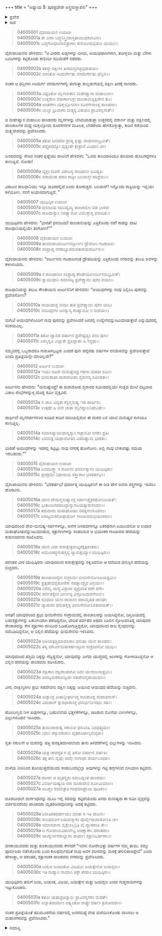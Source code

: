 +++
title = "ಅಧ್ಯಾಯ 5: ಪುರಪ್ರವೇಶೇ ಅಸ್ತ್ರಸಂಸ್ಥಾಪನಃ"
+++

<details><summary>ಪ್ರವೇಶ</summary>


।।   ಓಂ ಓಂ ನಮೋ ನಾರಾಯಣಾಯ।।   ಶ್ರೀ ವೇದವ್ಯಾಸಾಯ ನಮಃ ।।

ಶ್ರೀ ಕೃಷ್ಣದ್ವೈಪಾಯನ ವೇದವ್ಯಾಸ ವಿರಚಿತ  

**ಶ್ರೀ ಮಹಾಭಾರತ**

**ವಿರಾಟ ಪರ್ವ**

**ವೈರಾಟ ಪರ್ವ**

**ಅಧ್ಯಾಯ 5**

</details>


<details><summary>ಸಾರ</summary>

ಪಾಂಡವರು ವಿರಾಟನಗರದ ಬಳಿ ತಲುಪಿದುದು (1-8). ತಮ್ಮ ತಮ್ಮ ಆಯುಧಗಳನ್ನು ಇಳಿಸಿ, ಒಟ್ಟಿಗೇ ಕಟ್ಟಿ, ನಗರದ ಹೊರಗಿನ ಶ್ಮಶಾನದ ಸಮೀಪದಲ್ಲಿದ್ದ ಶಮೀವೃಕ್ಷದ ಮೇಲಿರಿಸಿ, ಮರದ ರೆಂಬೆಗೆ ಒಂದು ಶವವನ್ನು ನೇತುಹಾಕಿಸಿ ಪಾಂಡವರು ವಿರಾಟನಗರವನ್ನು ಪ್ರವೇಶಿಸಿದುದು (9-31).

</details>




> 04005001 ವೈಶಂಪಾಯನ ಉವಾಚ।  
04005001a ತೇ ವೀರಾ ಬದ್ಧನಿಸ್ತ್ರಿಂಶಾಸ್ತತಾಯುಧಕಲಾಪಿನಃ।  
04005001c ಬದ್ಧಗೋಧಾಂಗುಲಿತ್ರಾಣಾಃ ಕಾಲಿಂದೀಮಭಿತೋ ಯಯುಃ।।

ವೈಶಂಪಾಯನನು ಹೇಳಿದನು: “ಆ ವೀರರು ಖಡ್ಗಗಳನ್ನು ಬಿಗಿದು, ಆಯುಧಧಾರಿಗಳಾಗಿ, ತೋಳ್ಬಂದಿ ಮತ್ತು ಬೆರಳು ಬಂದಿಗಳನ್ನು ಕಟ್ಟಿಕೊಂಡು ಕಾಲಿಂದೀ ನದಿಯೆಡೆಗೆ ನಡೆದರು.

> 04005002a ತತಸ್ತೇ ದಕ್ಷಿಣಂ ತೀರಮನ್ವಗಚ್ಛನ್ಪದಾತಯಃ।  
04005002c ವಸಂತೋ ಗಿರಿದುರ್ಗೇಷು ವನದುರ್ಗೇಷು ಧನ್ವಿನಃ।।

ನಂತರ ಆ ಧನ್ವಿಗಳು ಗಿರಿದುರ್ಗ ವನದುರ್ಗಗಳಲ್ಲಿ ತಂಗುತ್ತಾ ಕಾಲ್ನಡುಗೆಯಲ್ಲಿ ದಕ್ಷಿಣ ತೀರಕ್ಕೆ ಸಾಗಿದರು.

> 04005003a ವಿಧ್ಯಂತೋ ಮೃಗಜಾತಾನಿ ಮಹೇಷ್ವಾಸಾ ಮಹಾಬಲಾಃ।  
04005003c ಉತ್ತರೇಣ ದಶಾರ್ಣಾಂಸ್ತೇ ಪಾಂಚಾಲಾನ್ದಕ್ಷಿಣೇನ ತು।।  
04005004a ಅಂತರೇಣ ಯಕೃಲ್ಲೋಮಾಂ ಶೂರಸೇನಾಂಶ್ಚ ಪಾಂಡವಾಃ।  
04005004c ಲುಬ್ಧಾ ಬ್ರುವಾಣಾ ಮತ್ಸ್ಯಸ್ಯ ವಿಷಯಂ ಪ್ರಾವಿಶನ್ವನಾತ್।।

ಆ ಮಹೇಷ್ವಾಸ ಮಹಾಬಲ ಪಾಂಡವರು ಮೃಗಗಳನ್ನು ಬೇಟೆಯಾಡುತ್ತಾ ಉತ್ತರದಲ್ಲಿ ದಶಾರ್ಣ ಮತ್ತು ದಕ್ಷಿಣದಲ್ಲಿ ಪಾಂಚಾಲಗಳ ಮಧ್ಯೆ ಯಕೃಲ್ಲೋಮ ಶೂರಸೇನಗಳ ಮೂಲಕ, ಬೇಡರೆಂದು ಹೇಳಿಕೊಳ್ಳುತ್ತಾ, ಕಾಡಿನ ಕಡೆಯಿಂದ ಮತ್ಸ್ಯದೇಶವನ್ನು ಪ್ರವೇಶಿಸಿದರು.

> 04005005a ತತೋ ಜನಪದಂ ಪ್ರಾಪ್ಯ ಕೃಷ್ಣಾ ರಾಜಾನಮಬ್ರವೀತ್।  
04005005c ಪಶ್ಯೈಕಪದ್ಯೋ ದೃಶ್ಯಂತೇ ಕ್ಷೇತ್ರಾಣಿ ವಿವಿಧಾನಿ ಚ।।

ಜನಪದವನ್ನು ಸೇರಿದ ನಂತರ ಕೃಷ್ಣೆಯು ರಾಜನಿಗೆ ಹೇಳಿದಳು: “ಒಂದು ಕಾಲುದಾರಿಯೂ ಹಲವಾರು ಹೊಲಗದ್ದೆಗಳೂ ಕಾಣುತ್ತಿವೆ. ನೋಡು!

> 04005006a ವ್ಯಕ್ತಂ ದೂರೇ ವಿರಾಟಸ್ಯ ರಾಜಧಾನೀ ಭವಿಷ್ಯತಿ।  
04005006c ವಸಾಮೇಹ ಪರಾಂ ರಾತ್ರಿಂ ಬಲವಾನ್ಮೇ ಪರಿಶ್ರಮಃ।।

ವಿರಾಟನ ರಾಜಧಾನಿಯು ಇನ್ನೂ ದೂರದಲ್ಲಿದೆ ಎಂದು ತೋರುತ್ತದೆ. ಬಲವಾನ್! ಇನ್ನೊಂದು ರಾತ್ರಿಯನ್ನು ಇಲ್ಲಿಯೇ ಕಳೆಯೋಣ. ನನಗೆ ಆಯಾಸವಾಗುತ್ತಿದೆ. ”

> 04005007 ಯುಧಿಷ್ಠಿರ ಉವಾಚ।  
04005007a ಧನಂಜಯ ಸಮುದ್ಯಮ್ಯ ಪಾಂಚಾಲೀಂ ವಹ ಭಾರತ।  
04005007c ರಾಜಧಾನ್ಯಾಂ ನಿವತ್ಸ್ಯಾಮೋ ವಿಮುಕ್ತಾಶ್ಚ ವನಾದಿತಃ।।

ಯುಧಿಷ್ಠಿರನು ಹೇಳಿದನು: “ಭಾರತ! ಧನಂಜಯ! ಪಾಂಚಾಲಿಯನ್ನು ಎತ್ತಿಕೊಂಡು ನಡೆ! ಕಾಡನ್ನು ದಾಟಿ ರಾಜಧಾನಿಯಲ್ಲಿಯೇ ತಂಗೋಣ!””

> 04005008 ವೈಶಂಪಾಯನ ಉವಾಚ।  
04005008a ತಾಮಾದಾಯಾರ್ಜುನಸ್ತೂರ್ಣಂ ದ್ರೌಪದೀಂ ಗಜರಾಡಿವ।  
04005008c ಸಂಪ್ರಾಪ್ಯ ನಗರಾಭ್ಯಾಶಮವತಾರಯದರ್ಜುನಃ।।

ವೈಶಂಪಾಯನನು ಹೇಳಿದನು: “ಅರ್ಜುನನು ಗಜರಾಜನಂತೆ ದ್ರೌಪದಿಯನ್ನು ಎತ್ತಿಕೊಂಡು ನಗರವನ್ನು ತಲುಪಿ ಅವಳನ್ನು ಕೆಳಗಿಳಿಸಿದನು.

> 04005009a ಸ ರಾಜಧಾನೀಂ ಸಂಪ್ರಾಪ್ಯ ಕೌಂತೇಯೋಽರ್ಜುನಮಬ್ರವೀತ್।  
04005009c ಕ್ವಾಯುಧಾನಿ ಸಮಾಸಜ್ಯ ಪ್ರವೇಕ್ಷ್ಯಾಮಃ ಪುರಂ ವಯಂ।।

ರಾಜಧಾನಿಯನ್ನು ತಲುಪಿ ಕೌಂತೇಯನು ಅರ್ಜುನನಿಗೆ ಹೇಳಿದನು: “ಆಯುಧಗಳನ್ನು ನಾವು ಎಲ್ಲಿರಿಸಿ ಪುರವನ್ನು ಪ್ರವೇಶಿಸೋಣ?

> 04005010a ಸಾಯುಧಾಶ್ಚ ವಯಂ ತಾತ ಪ್ರವೇಕ್ಷ್ಯಾಮಃ ಪುರಂ ಯದಿ।  
04005010c ಸಮುದ್ವೇಗಂ ಜನಸ್ಯಾಸ್ಯ ಕರಿಷ್ಯಾಮೋ ನ ಸಂಶಯಃ।।

ಮಗೂ! ಆಯುಧಗಳೊಂದಿಗೆ ನಾವು ಪುರವನ್ನು ಪ್ರವೇಶಿಸಿದರೆ ಜನರಲ್ಲಿ ಉದ್ವೇಗವನ್ನುಂಟುಮಾಡುತ್ತೇವೆ ಎನ್ನುವುದರಲ್ಲಿ ಸಂಶಯವಿಲ್ಲ.

> 04005011a ತತೋ ದ್ವಾದಶ ವರ್ಷಾಣಿ ಪ್ರವೇಷ್ಟವ್ಯಂ ವನಂ ಪುನಃ।  
04005011c ಏಕಸ್ಮಿನ್ನಪಿ ವಿಜ್ಞಾತೇ ಪ್ರತಿಜ್ಞಾತಂ ಹಿ ನಸ್ತಥಾ।।

ನಮ್ಮವರಲ್ಲಿ ಒಬ್ಬರಾದರೂ ಗುರುತಿಸಲ್ಪಟ್ಟರು ಎಂದರೆ ಪುನಃ ಹನ್ನೆರಡು ವರ್ಷಗಳ ವನವಾಸವನ್ನು ಪ್ರವೇಶಿಸುತ್ತೇವೆ ಎಂದು ಪ್ರತಿಜ್ಞೆಯನ್ನೇ ಮಾಡಿಲ್ಲವೇ?”

> 04005012 ಅರ್ಜುನ ಉವಾಚ।  
04005012a ಇಯಂ ಕೂಟೇ ಮನುಷ್ಯೇಂದ್ರ ಗಹನಾ ಮಹತೀ ಶಮೀ।  
04005012c ಭೀಮಶಾಖಾ ದುರಾರೋಹಾ ಶ್ಮಶಾನಸ್ಯ ಸಮೀಪತಃ।।

ಅರ್ಜುನನು ಹೇಳಿದನು: “ಮನುಷ್ಯೇಂದ್ರ! ಈ ದುರಾರೋಹ ಶ್ಮಶಾನದ ಸಮೀಪದಲ್ಲಿಯೇ ಗುಡ್ಡದ ಮೇಲೆ ದಟ್ಟವಾದ ವಿಶಾಲ ರೆಂಭೆಗಳನ್ನುಳ್ಳ ದೊಡ್ಡ ಶಮೀ ವೃಕ್ಷವಿದೆ.

> 04005013a ನ ಚಾಪಿ ವಿದ್ಯತೇ ಕಶ್ಚಿನ್ಮನುಷ್ಯ ಇಹ ಪಾರ್ಥಿವ।  
04005013c ಉತ್ಪಥೇ ಹಿ ವನೇ ಜಾತಾ ಮೃಗವ್ಯಾಲನಿಷೇವಿತೇ।।

ಪಾರ್ಥಿವ! ಮೃಗಸರ್ಪಗಳಿಂದ ಕೂಡಿದ ಕಾಡಿನ ದಾರಿಯಲ್ಲಿರುವ ಈ ಮರದ ಬಳಿ ಯಾವ ಮನುಷ್ಯರ ಸುಳಿಯೂ ಕಾಣುತ್ತಿಲ್ಲ.

> 04005014a ಸಮಾಸಜ್ಯಾಯುಧಾನ್ಯಸ್ಯಾಂ ಗಚ್ಛಾಮೋ ನಗರಂ ಪ್ರತಿ।  
04005014c ಏವಮತ್ರ ಯಥಾಜೋಷಂ ವಿಹರಿಷ್ಯಾಮ ಭಾರತ।।

ಭಾರತ! ಆಯುಧಗಳನ್ನು ಇದರಲ್ಲಿ ಕಟ್ಟಿಟ್ಟು ನಾವು ನಗರಕ್ಕೆ ಹೋಗೋಣ. ಅಲ್ಲಿ ನಾವು ಬೇಕಾದಷ್ಟು ಸಮಯ ಇರಬಹುದು.””

> 04005015 ವೈಶಂಪಾಯನ ಉವಾಚ।  
04005015a ಏವಮುಕ್ತ್ವಾ ಸ ರಾಜಾನಂ ಧರ್ಮಾತ್ಮಾನಂ ಯುಧಿಷ್ಠಿರಂ।  
04005015c ಪ್ರಚಕ್ರಮೇ ನಿಧಾನಾಯ ಶಸ್ತ್ರಾಣಾಂ ಭರತರ್ಷಭ।।

ವೈಶಂಪಾಯನನು ಹೇಳಿದನು: “ಭರತರ್ಷಭ! ಧರ್ಮಾತ್ಮ ಯುಧಿಷ್ಠಿರನಿಗೆ ಈ ರೀತಿ ಹೇಳಿ ಅವನು ಶಸ್ತ್ರಗಳನ್ನು ಇರಿಸಲು ಹೊರಟನು.

> 04005016a ಯೇನ ದೇವಾನ್ಮನುಷ್ಯಾಂಶ್ಚ ಸರ್ಪಾಂಶ್ಚೈಕರಥೋಽಜಯತ್।  
04005016c ಸ್ಫೀತಾಂಜನಪದಾಂಶ್ಚಾನ್ಯಾನಜಯತ್ಕುರುನಂದನಃ।।   
04005017a ತದುದಾರಂ ಮಹಾಘೋಷಂ ಸಪತ್ನಗಣಸೂದನಂ।  
04005017c ಅಪಜ್ಯಮಕರೋತ್ಪಾರ್ಥೋ ಗಾಂಡೀವಮಭಯಂಕರಂ।।

ಯಾವುದರಿಂದ ದೇವ-ಮನುಷ್ಯ-ಸರ್ಪಗಳನ್ನೂ, ಅನೇಕ ಜನಪದಗಳನ್ನೂ ಏಕರಥನಾಗಿ ಜಯಿಸಿದನೋ ಆ ಉದಾರ ಮಹಾಘೋಷವನ್ನುಂಟುಮಾಡುವ, ಶತ್ರುಗಣಗಳನ್ನು ಸಂಹರಿಸುವ ಆ ಭಯಂಕರ ಗಾಂಡೀವದ ಹೆದೆಯನ್ನು ಕುರುನಂದನನು ಸಡಿಲಿಸಿದನು.

> 04005018a ಯೇನ ವೀರಃ ಕುರುಕ್ಷೇತ್ರಮಭ್ಯರಕ್ಷತ್ಪರಂತಪಃ।   
04005018c ಅಮುಂಚದ್ಧನುಷಸ್ತಸ್ಯ ಜ್ಯಾಮಕ್ಷಯ್ಯಾಂ ಯುಧಿಷ್ಠಿರಃ।।

ಪರಂತಪ ವೀರ ಯುಧಿಷ್ಠಿರನು ಯಾವುದರಿಂದ ಕುರುಕ್ಷೇತ್ರವನ್ನು ರಕ್ಷಿಸಿದನೋ ಆ ಸವೆಯದ ಧನುಸ್ಸಿನ ಹೆದೆಯನ್ನು ಬಿಚ್ಚಿದನು.

> 04005019a ಪಾಂಚಾಲಾನ್ಯೇನ ಸಂಗ್ರಾಮೇ ಭೀಮಸೇನೋಽಜಯತ್ಪ್ರಭುಃ।  
04005019c ಪ್ರತ್ಯಷೇಧದ್ಬಹೂನೇಕಃ ಸಪತ್ನಾಂಶ್ಚೈವ ದಿಗ್ಜಯೇ।।  
04005020a ನಿಶಮ್ಯ ಯಸ್ಯ ವಿಸ್ಫಾರಂ ವ್ಯದ್ರವಂತ ರಣೇ ಪರೇ।   
04005020c ಪರ್ವತಸ್ಯೇವ ದೀರ್ಣಸ್ಯ ವಿಸ್ಫೋಟಮಶನೇರಿವ।।  
04005021a ಸೈಂಧವಂ ಯೇನ ರಾಜಾನಂ ಪರಾಮೃಷತ ಚಾನಘ।  
04005021c ಜ್ಯಾಪಾಶಂ ಧನುಷಸ್ತಸ್ಯ ಭೀಮಸೇನೋಽವತಾರಯತ್।।

ಅನಘ! ಯಾವುದರಿಂದ ಪ್ರಭು ಭೀಮಸೇನನು ಸಂಗ್ರಾಮದಲ್ಲಿ ಪಾಂಚಾಲರನ್ನು ಜಯಿಸಿದ್ದನೋ, ದಿಗ್ವಿಜಯದಲ್ಲಿ ಬಹುಶತ್ರುಗಳನ್ನು ಏಕಾಂಗಿಯಾಗಿ ತಡೆಡಿದ್ದನೋ, ಛೇದಿತ ಪರ್ವತದ ಅಥವಾ ಸಿಡಿಲಿನ ಸ್ಫೋಟದಂತಿದ್ದ ಯಾವುದರ ಠೇಂಕಾರವನ್ನು ಕೇಳಿ ಶತ್ರುಗಳು ರಣದಿಂದ ಓಡಿಹೋಗುತ್ತಿದ್ದರೋ, ಯಾವುದರಿಂದ ರಾಜ ಸೈಂಧವನನ್ನು ಸದೆಬಡಿದಿದ್ದನೋ, ಆ ಬಿಲ್ಲಿನ ಹೆದೆಯನ್ನು ಭೀಮಸೇನನು ಇಳಿಸಿದನು.

> 04005022a ಅಜಯತ್ಪಶ್ಚಿಮಾಮಾಶಾಂ ಧನುಷಾ ಯೇನ ಪಾಂಡವಃ।  
04005022c ತಸ್ಯ ಮೌರ್ವೀಮಪಾಕರ್ಷಚ್ಚೂರಃ ಸಂಕ್ರಂದನೋ ಯುಧಿ।।

ಯಾವುದರಿಂದ ಪಶ್ಚಿಮ ದಿಕ್ಕನ್ನು ಗೆದ್ದಿದ್ದನೋ, ಯಾವುದನ್ನು ಎಳೆದು ಯುದ್ಧದಲ್ಲಿ ಅರಿಗಳನ್ನು ಗೋಳಾಡಿಸಿದ್ದನೋ ಆ ಬಿಲ್ಲಿನ ಹೆದೆಯನ್ನು ಪಾಂಡವನು ಸಡಿಸಿಲಿದನು.

> 04005023a ದಕ್ಷಿಣಾಂ ದಕ್ಷಿಣಾಚಾರೋ ದಿಶಂ ಯೇನಾಜಯತ್ಪ್ರಭುಃ।  
04005023c ಅಪಜ್ಯಮಕರೋದ್ವೀರಃ ಸಹದೇವಸ್ತದಾಯುಧಂ।।

ವೀರ, ದಾಕ್ಷಿಣ್ಯಶೀಲ ಪ್ರಭು ಸಹದೇವನು ದಕ್ಷಿಣ ದಿಕ್ಕನ್ನು ಜಯಿಸಿದ ಆಯುಧದ ಹೆದೆಯನ್ನು ಬಿಚ್ಚಿದನು.

> 04005024a ಖಡ್ಗಾಂಶ್ಚ ಪೀತಾನ್ದೀರ್ಘಾಂಶ್ಚ ಕಲಾಪಾಂಶ್ಚ ಮಹಾಧನಾನ್।  
04005024c ವಿಪಾಠಾನ್ ಕ್ಷುರಧಾರಾಂಶ್ಚ ಧನುರ್ಭಿರ್ನಿದಧುಃ ಸಹ।।

ಹೊಂಬಣ್ಣದ ನೀಳ ಖಡ್ಗಗಳನ್ನೂ, ಬಹುಬೆಲೆಯ ಭತ್ತಳಿಕೆಗಳನ್ನೂ, ಚೂಪಾದ ಮೊನೆಯ ಬಾಣಗಳನ್ನೂ, ಬಿಲ್ಲುಗಳೊಡನೆ ಇರಿಸಿದರು.

> 04005025a ತಾಮುಪಾರುಹ್ಯ ನಕುಲೋ ಧನೂಂಷಿ ನಿದಧತ್ಸ್ವಯಂ।  
04005025c ಯಾನಿ ತಸ್ಯಾವಕಾಶಾನಿ ದೃಢರೂಪಾಣ್ಯಮನ್ಯತ।।

ಸ್ವತಃ ನಕುಲನೇ ಆ ಮರವನ್ನು ಹತ್ತಿ ಸುರಕ್ಷಿತವಾಗಿರಲೆಂದು ತಾನು ತಿಳಿದೆಡೆಗಳಲ್ಲಿ ಬಿಲ್ಲುಗಳನ್ನು ಇರಿಸಿದನು.

> 04005026a ಯತ್ರ ಚಾಪಶ್ಯತ ಸ ವೈ ತಿರೋ ವರ್ಷಾಣಿ ವರ್ಷತಿ।  
04005026c ತತ್ರ ತಾನಿ ದೃಢೈಃ ಪಾಶೈಃ ಸುಗಾಢಂ ಪರ್ಯಬಂಧತ।।

ಮಳೆಯ ನೀರಿನಿಂದ ತೋಯುತ್ತದೆಯೆಂದು ಕಂಡುಬಂದಲ್ಲೆಲ್ಲಾ ಅವುಗಳನ್ನು ಗಟ್ಟಿ ಹಗ್ಗಗಳಿಂದ ಬಿಗಿಯಾಗಿ ಕಟ್ಟಿದನು.

> 04005027a ಶರೀರಂ ಚ ಮೃತಸ್ಯೈಕಂ ಸಮಬಧ್ನಂತ ಪಾಂಡವಾಃ।  
04005027c ವಿವರ್ಜಯಿಷ್ಯಂತಿ ನರಾ ದೂರಾದೇವ ಶಮೀಮಿಮಾಂ।।  
04005027e ಆಬದ್ಧಂ ಶವಮತ್ರೇತಿ ಗಂಧಮಾಘ್ರಾಯ ಪೂತಿಕಂ।।

ದೂರದಿಂದಲೇ ದುರ್ಗಂಧವನ್ನು ಮೂಸಿ ಇಲ್ಲಿ ಶವವನ್ನು ಕಟ್ಟಿದೆಯೆಂದು ತಿಳಿದು ಮನುಷ್ಯರು ಈ ಶಮೀ ವೃಕ್ಷವನ್ನು ವರ್ಜಿಸುವರೆಂದು ಪಾಂಡವರು ಮೃತಶರೀರವೊಂದನ್ನು ಅದಕ್ಕೆ ಕಟ್ಟಿದರು.

> 04005028a ಅಶೀತಿಶತವರ್ಷೇಯಂ ಮಾತಾ ನ ಇತಿ ವಾದಿನಃ।  
04005028c ಕುಲಧರ್ಮೋಽಯಮಸ್ಮಾಕಂ ಪೂರ್ವೈರಾಚರಿತೋಽಪಿ ಚ।।  
04005028e ಸಮಾಸಜಾನಾ ವೃಕ್ಷೇಽಸ್ಮಿನ್ನಿತಿ ವೈ ವ್ಯಾಹರಂತಿ ತೇ।।  
04005029a ಆ ಗೋಪಾಲಾವಿಪಾಲೇಭ್ಯ ಆಚಕ್ಷಾಣಾಃ ಪರಂತಪಾಃ।  
04005029c ಆಜಗ್ಮುರ್ನಗರಾಭ್ಯಾಶಂ ಪಾರ್ಥಾಃ ಶತ್ರುನಿಬರ್ಹಣಾಃ।।

ದನಕಾಯುವವರು ಮತ್ತು ಕುರಿಕಾಯುವವರು ಕೇಳಿದರೆ “ಇವಳು ನೋರೆಂಭತ್ತು ವರ್ಷಗಳ ನಮ್ಮ ತಾಯಿ. ನಮ್ಮು ಪೂರ್ವಜರು ನಡೆಸಿಕೊಂಡು ಬಂದ ಕುಲಧರ್ಮದಂತೆ ನಾವು ಅವಳ ಶರೀರವನ್ನು ಮರಕ್ಕೆ ತಗುಲಿಹಾಕಿದ್ದೇವೆ” ಎಂದು ಹೇಳುತ್ತಾ, ಆ ಪರಂತಪ, ಶತ್ರುನಾಶಕ ಪಾಂಡವರು ನಗರವನ್ನು ಪ್ರವೇಶಿಸಿದರು.

> 04005030a ಜಯೋ ಜಯಂತೋ ವಿಜಯೋ ಜಯತ್ಸೇನೋ ಜಯದ್ಬಲಃ।  
04005030c ಇತಿ ಗುಹ್ಯಾನಿ ನಾಮಾನಿ ಚಕ್ರೇ ತೇಷಾಂ ಯುಧಿಷ್ಠಿರಃ।।

ಯುಧಿಷ್ಠಿರನು ತಮಗೆ ಜಯ, ಜಯಂತ, ವಿಜಯ, ಜಯತ್ಸೇನ ಮತ್ತು ಜಯದ್ಬಲ ಎಂದು ಗುಪ್ತನಾಮಗಳನ್ನು ಇಟ್ಟುಕೊಂಡನು.

> 04005031a ತತೋ ಯಥಾಪ್ರತಿಜ್ಞಾಭಿಃ ಪ್ರಾವಿಶನ್ನಗರಂ ಮಹತ್।  
04005031c ಅಜ್ಞಾತಚರ್ಯಾಂ ವತ್ಸ್ಯಂತೋ ರಾಷ್ಟ್ರೇ ವರ್ಷಂ ತ್ರಯೋದಶಂ।।

ನಂತರ ಪ್ರತಿಜ್ಞೆಯಂತೆ ಹದಿಮೂರನೆಯ ವರ್ಷದಲ್ಲಿ ಜನರಮಧ್ಯೆ ವೇಷ ಮರೆಯಿಸಿಕೊಂಡು ವಾಸಿಸಲು ಆ ಮಹಾನಗರವನ್ನು ಪ್ರವೇಶಿಸಿದರು.”




<details><summary>ಸಮಾಪ್ತಿ</summary>


ಇತಿ ಶ್ರೀಮಹಾಭಾರತೇ ವಿರಾಟಪರ್ವಣಿ ವೈರಾಟಪರ್ವಣಿ ಪುರಪ್ರವೇಶೇ ಅಸ್ತ್ರಸಂಸ್ಥಾಪನೇ ಪಂಚಮೋಽಧ್ಯಾಯಃ।।  
ಇದು ಶ್ರೀ ಮಹಾಭಾರತದ ವಿರಾಟಪರ್ವದಲ್ಲಿ ವೈರಾಟಪರ್ವದಲ್ಲಿ ಪುರಪ್ರವೇಶದಲ್ಲಿ ಅಸ್ತ್ರಸಂಸ್ಥಾಪನೆಯೆನ್ನುವ ಐದನೆಯ ಅಧ್ಯಾಯವು.


</details>
